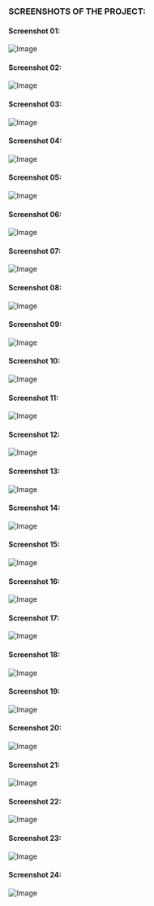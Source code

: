 ### SCREENSHOTS OF THE PROJECT:
#### Screenshot 01:
![Image](./screenshots/screenshot%20(01).png)
#### Screenshot 02:
![Image](./screenshots/screenshot%20(02).png)
#### Screenshot 03:
![Image](./screenshots/screenshot%20(03).png)
#### Screenshot 04:
![Image](./screenshots/screenshot%20(04).png)
#### Screenshot 05:
![Image](./screenshots/screenshot%20(05).png)
#### Screenshot 06:
![Image](./screenshots/screenshot%20(06).png)
#### Screenshot 07:
![Image](./screenshots/screenshot%20(07).png)
#### Screenshot 08:
![Image](./screenshots/screenshot%20(08).png)
#### Screenshot 09:
![Image](./screenshots/screenshot%20(09).png)
#### Screenshot 10:
![Image](./screenshots/screenshot%20(10).png)
#### Screenshot 11:
![Image](./screenshots/screenshot%20(11).png)
#### Screenshot 12:
![Image](./screenshots/screenshot%20(12).png)
#### Screenshot 13:
![Image](./screenshots/screenshot%20(13).png)
#### Screenshot 14:
![Image](./screenshots/screenshot%20(14).png)
#### Screenshot 15:
![Image](./screenshots/screenshot%20(15).png)
#### Screenshot 16:
![Image](./screenshots/screenshot%20(16).png)
#### Screenshot 17:
![Image](./screenshots/screenshot%20(17).png)
#### Screenshot 18:
![Image](./screenshots/screenshot%20(18).png)
#### Screenshot 19:
![Image](./screenshots/screenshot%20(19).png)
#### Screenshot 20:
![Image](./screenshots/screenshot%20(20).png)
#### Screenshot 21:
![Image](./screenshots/screenshot%20(21).png)
#### Screenshot 22:
![Image](./screenshots/screenshot%20(22).png)
#### Screenshot 23:
![Image](./screenshots/screenshot%20(23).png)
#### Screenshot 24:
![Image](./screenshots/screenshot%20(24).png)